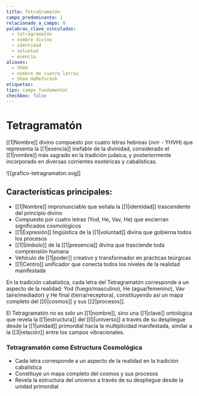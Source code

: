 ```yaml
---
title: TetraGramatón
campo_predominante: 1
relacionado_a_campo: 0
palabras_clave_vinculadas:
  - tetragramatón
  - nombre divino
  - identidad
  - voluntad
  - esencia
aliases:
  - YHVH
  - nombre de cuatro letras
  - Shem HaMeforash
etiquetas: 
tipo: campo_fundamental
checkbox: false
---
```

# Tetragramatón

[[1|Nombre]] divino compuesto por cuatro letras hebreas (יהוה - YHVH) que representa la [[1|esencia]] inefable de la divinidad, considerado el [[1|nombre]] más sagrado en la tradición judaica, y posteriormente incorporado en diversas corrientes esotéricas y cabalísticas.

![[grafico-tetragramaton.svg]]
## Características principales:

- [[1|Nombre]] impronunciable que señala la [[1|identidad]] trascendente del principio divino
- Compuesto por cuatro letras (Yod, He, Vav, He) que encierran significados cosmológicos
- [[1|Expresión]] lingüística de la [[1|voluntad]] divina que gobierna todos los procesos
- [[1|Símbolo]] de la [[1|presencia]] divina que trasciende toda comprensión humana
- Vehículo de [[1|poder]] creativo y transformador en prácticas teúrgicas
- [[1|Centro]] unificador que conecta todos los niveles de la realidad manifestada

En la tradición cabalística, cada letra del Tetragramatón corresponde a un aspecto de la realidad: Yod (fuego/masculino), He (agua/femenino), Vav (aire/mediador) y He final (tierra/receptora), constituyendo así un mapa completo del [[0|cosmos]] y sus [[2|procesos]].

El Tetragramatón no es solo un [[1|nombre]], sino una [[1|clave]] ontológica que revela la [[1|estructura]] del [[0|universo]] a través de su despliegue desde la [[1|unidad]] primordial hacia la multiplicidad manifestada, similar a la [[3|relación]] entre los campos vibracionales.

### Tetragramatón como Estructura Cosmológica

- Cada letra corresponde a un aspecto de la realidad en la tradición cabalística
- Constituye un mapa completo del cosmos y sus procesos
- Revela la estructura del universo a través de su despliegue desde la unidad primordial
